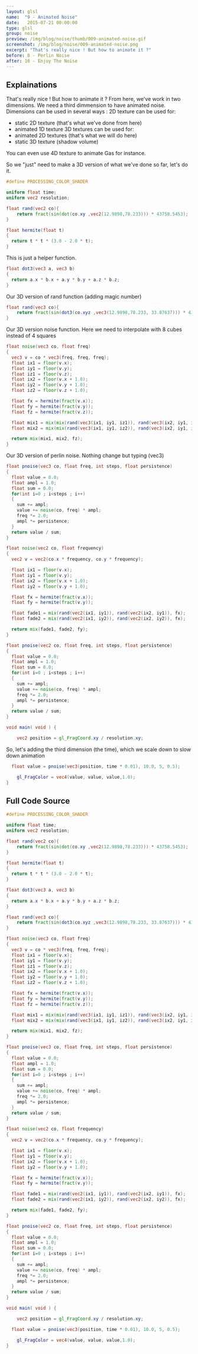 ```yaml
---
layout: glsl
name:  "9 - Animated Noise"
date:   2015-07-21 00:00:00
type: glsl
group: noise
preview: /img/blog/noise/thumb/009-animated-noise.gif
screenshot: /img/blog/noise/009-animated-noise.png
excerpt: "That's really nice ! But how to animate it ?"
before: 8 - Perlin Noise
after: 10 - Enjoy The Noise
---
```

## Explainations

That's really nice ! But how to animate it ?
From here, we've work in two dimensions. We need a third dimmension to have animated noise.
Dimensions can be used in several ways :
2D texture can be used for:
- static 2D texture (that's what we've done from here)
- animated 1D texture
3D textures can be used for:
- animated 2D textures (that's what we will do here)
- static 3D texture (shadow volume)

You can even use 4D texture to animate Gas for instance.

So we "just" need to make a 3D version of what we've done so far, let's do it.


``` glsl
#define PROCESSING_COLOR_SHADER

uniform float time;
uniform vec2 resolution;

float rand(vec2 co){
    return fract(sin(dot(co.xy ,vec2(12.9898,78.233))) * 43758.5453);
}

float hermite(float t)
{
  return t * t * (3.0 - 2.0 * t);
}

```

This is just a helper function.

``` glsl
float dot3(vec3 a, vec3 b)
{
  return a.x * b.x + a.y * b.y + a.z * b.z;
}

```

Our 3D version of rand function (adding magic number)

``` glsl
float rand(vec3 co){
    return fract(sin(dot3(co.xyz ,vec3(12.9898,78.233, 33.87637))) * 43758.5453);
}

```

Our 3D version noise function.
Here we need to interpolate with 8 cubes instead of 4 squares

``` glsl
float noise(vec3 co, float freq)
{
  vec3 v = co * vec3(freq, freq, freq); 
  float ix1 = floor(v.x);
  float iy1 = floor(v.y);
  float iz1 = floor(v.z);
  float ix2 = floor(v.x + 1.0);
  float iy2 = floor(v.y + 1.0);
  float iz2 = floor(v.z + 1.0);

  float fx = hermite(fract(v.x));
  float fy = hermite(fract(v.y));
  float fz = hermite(fract(v.z));

  float mix1 = mix(mix(rand(vec3(ix1, iy1, iz1)), rand(vec3(ix2, iy1, iz1)), fx), mix(rand(vec3(ix1, iy2, iz1)), rand(vec3(ix2, iy2, iz1)), fx), fy);
  float mix2 = mix(mix(rand(vec3(ix1, iy1, iz2)), rand(vec3(ix2, iy1, iz2)), fx), mix(rand(vec3(ix1, iy2, iz2)), rand(vec3(ix2, iy2, iz2)), fx), fy);

  return mix(mix1, mix2, fz);
}

```

Our 3D version of perlin noise.
Nothing change but typing (vec3)

``` glsl
float pnoise(vec3 co, float freq, int steps, float persistence)
{
  float value = 0.0;
  float ampl = 1.0;
  float sum = 0.0;
  for(int i=0 ; i<steps ; i++)
  {
    sum += ampl;
    value += noise(co, freq) * ampl;
    freq *= 2.0;
    ampl *= persistence;
  }
  return value / sum;
}

float noise(vec2 co, float frequency)
{
  vec2 v = vec2(co.x * frequency, co.y * frequency);

  float ix1 = floor(v.x);
  float iy1 = floor(v.y);
  float ix2 = floor(v.x + 1.0);
  float iy2 = floor(v.y + 1.0);

  float fx = hermite(fract(v.x));
  float fy = hermite(fract(v.y));

  float fade1 = mix(rand(vec2(ix1, iy1)), rand(vec2(ix2, iy1)), fx);
  float fade2 = mix(rand(vec2(ix1, iy2)), rand(vec2(ix2, iy2)), fx);

  return mix(fade1, fade2, fy);
}

float pnoise(vec2 co, float freq, int steps, float persistence)
{
  float value = 0.0;
  float ampl = 1.0;
  float sum = 0.0;
  for(int i=0 ; i<steps ; i++)
  {
    sum += ampl;
    value += noise(co, freq) * ampl;
    freq *= 2.0;
    ampl *= persistence;
  }
  return value / sum;
}

void main( void ) {

	vec2 position = gl_FragCoord.xy / resolution.xy;

```

So, let's adding the third dimension (the time), which we scale down to slow down animation

``` glsl
  float value = pnoise(vec3(position, time * 0.01), 10.0, 5, 0.5);

	gl_FragColor = vec4(value, value, value,1.0);
}
```


## Full Code Source

``` glsl
#define PROCESSING_COLOR_SHADER

uniform float time;
uniform vec2 resolution;

float rand(vec2 co){
    return fract(sin(dot(co.xy ,vec2(12.9898,78.233))) * 43758.5453);
}

float hermite(float t)
{
  return t * t * (3.0 - 2.0 * t);
}

float dot3(vec3 a, vec3 b)
{
  return a.x * b.x + a.y * b.y + a.z * b.z;
}

float rand(vec3 co){
    return fract(sin(dot3(co.xyz ,vec3(12.9898,78.233, 33.87637))) * 43758.5453);
}

float noise(vec3 co, float freq)
{
  vec3 v = co * vec3(freq, freq, freq); 
  float ix1 = floor(v.x);
  float iy1 = floor(v.y);
  float iz1 = floor(v.z);
  float ix2 = floor(v.x + 1.0);
  float iy2 = floor(v.y + 1.0);
  float iz2 = floor(v.z + 1.0);

  float fx = hermite(fract(v.x));
  float fy = hermite(fract(v.y));
  float fz = hermite(fract(v.z));

  float mix1 = mix(mix(rand(vec3(ix1, iy1, iz1)), rand(vec3(ix2, iy1, iz1)), fx), mix(rand(vec3(ix1, iy2, iz1)), rand(vec3(ix2, iy2, iz1)), fx), fy);
  float mix2 = mix(mix(rand(vec3(ix1, iy1, iz2)), rand(vec3(ix2, iy1, iz2)), fx), mix(rand(vec3(ix1, iy2, iz2)), rand(vec3(ix2, iy2, iz2)), fx), fy);

  return mix(mix1, mix2, fz);
}

float pnoise(vec3 co, float freq, int steps, float persistence)
{
  float value = 0.0;
  float ampl = 1.0;
  float sum = 0.0;
  for(int i=0 ; i<steps ; i++)
  {
    sum += ampl;
    value += noise(co, freq) * ampl;
    freq *= 2.0;
    ampl *= persistence;
  }
  return value / sum;
}

float noise(vec2 co, float frequency)
{
  vec2 v = vec2(co.x * frequency, co.y * frequency);

  float ix1 = floor(v.x);
  float iy1 = floor(v.y);
  float ix2 = floor(v.x + 1.0);
  float iy2 = floor(v.y + 1.0);

  float fx = hermite(fract(v.x));
  float fy = hermite(fract(v.y));

  float fade1 = mix(rand(vec2(ix1, iy1)), rand(vec2(ix2, iy1)), fx);
  float fade2 = mix(rand(vec2(ix1, iy2)), rand(vec2(ix2, iy2)), fx);

  return mix(fade1, fade2, fy);
}

float pnoise(vec2 co, float freq, int steps, float persistence)
{
  float value = 0.0;
  float ampl = 1.0;
  float sum = 0.0;
  for(int i=0 ; i<steps ; i++)
  {
    sum += ampl;
    value += noise(co, freq) * ampl;
    freq *= 2.0;
    ampl *= persistence;
  }
  return value / sum;
}

void main( void ) {

	vec2 position = gl_FragCoord.xy / resolution.xy;

  float value = pnoise(vec3(position, time * 0.01), 10.0, 5, 0.5);

	gl_FragColor = vec4(value, value, value,1.0);
}
```